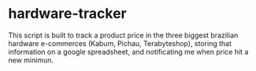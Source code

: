 # hardware-tracker
This script is built to track a product price in the three biggest brazilian hardware e-commerces (Kabum, Pichau, Terabyteshop), storing that information on a google spreadsheet, and notificating me when price hit a new minimun.
